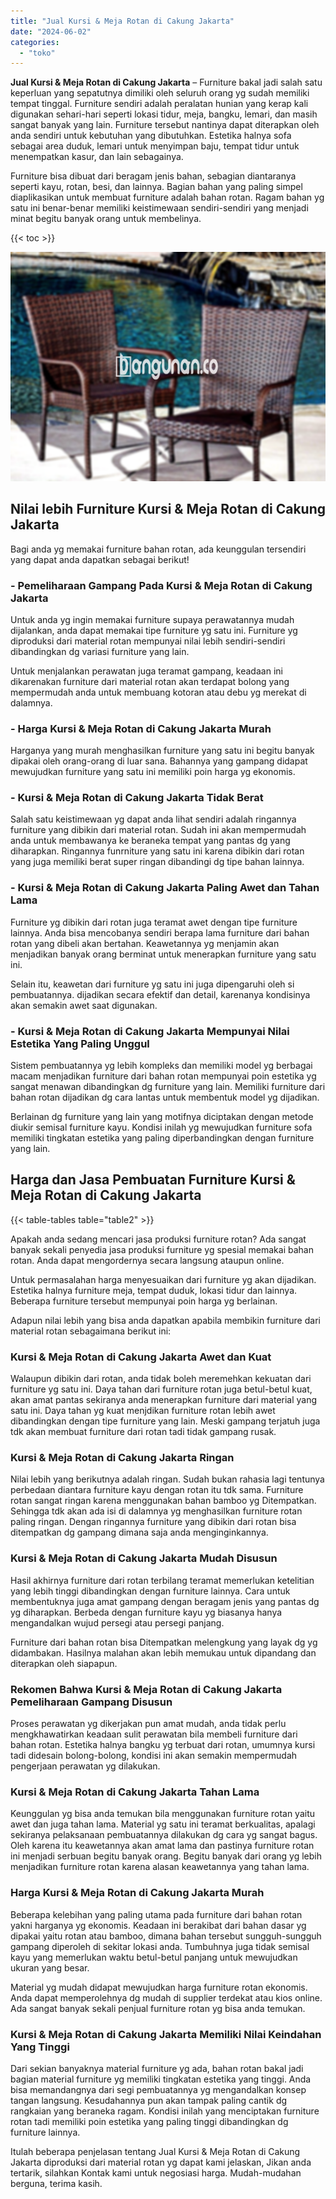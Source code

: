 ```yaml
---
title: "Jual Kursi & Meja Rotan di Cakung Jakarta"
date: "2024-06-02"
categories: 
  - "toko"
---
```


**Jual Kursi & Meja Rotan di Cakung Jakarta** – Furniture bakal jadi salah satu keperluan yang sepatutnya dimiliki oleh seluruh orang yg sudah memiliki tempat tinggal. Furniture sendiri adalah peralatan hunian yang kerap kali digunakan sehari-hari seperti lokasi tidur, meja, bangku, lemari, dan masih sangat banyak yang lain. Furniture tersebut nantinya dapat diterapkan oleh anda sendiri untuk kebutuhan yang dibutuhkan. Estetika halnya sofa sebagai area duduk, lemari untuk menyimpan baju, tempat tidur untuk menempatkan kasur, dan lain sebagainya.

Furniture bisa dibuat dari beragam jenis bahan, sebagian diantaranya seperti kayu, rotan, besi, dan lainnya. Bagian bahan yang paling simpel diaplikasikan untuk membuat furniture adalah bahan rotan. Ragam bahan yg satu ini benar-benar memiliki keistimewaan sendiri-sendiri yang menjadi minat begitu banyak orang untuk membelinya.

{{< toc >}}

![Jual Kursi & Meja Rotan di Cakung Jakarta](/images/kursi-meja-rotan-murah43.png)

## Nilai lebih Furniture Kursi & Meja Rotan di Cakung Jakarta

Bagi anda yg memakai furniture bahan rotan, ada keunggulan tersendiri yang dapat anda dapatkan sebagai berikut!

### \- Pemeliharaan Gampang Pada Kursi & Meja Rotan di Cakung Jakarta

Untuk anda yg ingin memakai furniture supaya perawatannya mudah dijalankan, anda dapat memakai tipe furniture yg satu ini. Furniture yg diproduksi dari material rotan mempunyai nilai lebih sendiri-sendiri dibandingkan dg variasi furniture yang lain.

Untuk menjalankan perawatan juga teramat gampang, keadaan ini dikarenakan furniture dari material rotan akan terdapat bolong yang mempermudah anda untuk membuang kotoran atau debu yg merekat di dalamnya.

### \- Harga Kursi & Meja Rotan di Cakung Jakarta Murah

Harganya yang murah menghasilkan furniture yang satu ini begitu banyak dipakai oleh orang-orang di luar sana. Bahannya yang gampang didapat mewujudkan furniture yang satu ini memiliki poin harga yg ekonomis.

### \- Kursi & Meja Rotan di Cakung Jakarta Tidak Berat

Salah satu keistimewaan yg dapat anda lihat sendiri adalah ringannya furniture yang dibikin dari material rotan. Sudah ini akan mempermudah anda untuk membawanya ke beraneka tempat yang pantas dg yang diharapkan. Ringannya funrniture yang satu ini karena dibikin dari rotan yang juga memiliki berat super ringan dibandingi dg tipe bahan lainnya.

### \- Kursi & Meja Rotan di Cakung Jakarta Paling Awet dan Tahan Lama

Furniture yg dibikin dari rotan juga teramat awet dengan tipe furniture lainnya. Anda bisa mencobanya sendiri berapa lama furniture dari bahan rotan yang dibeli akan bertahan. Keawetannya yg menjamin akan menjadikan banyak orang berminat untuk menerapkan furniture yang satu ini.

Selain itu, keawetan dari furniture yg satu ini juga dipengaruhi oleh si pembuatannya. dijadikan secara efektif dan detail, karenanya kondisinya akan semakin awet saat digunakan.

### \- Kursi & Meja Rotan di Cakung Jakarta Mempunyai Nilai Estetika Yang Paling Unggul

Sistem pembuatannya yg lebih kompleks dan memiliki model yg berbagai macam menjadikan furniture dari bahan rotan mempunyai poin estetika yg sangat menawan dibandingkan dg furniture yang lain. Memiliki furniture dari bahan rotan dijadikan dg cara lantas untuk membentuk model yg dijadikan.

Berlainan dg furniture yang lain yang motifnya diciptakan dengan metode diukir semisal furniture kayu. Kondisi inilah yg mewujudkan furniture sofa memiliki tingkatan estetika yang paling diperbandingkan dengan furniture yang lain.

## Harga dan Jasa Pembuatan Furniture Kursi & Meja Rotan di Cakung Jakarta

{{< table-tables table="table2" >}}

Apakah anda sedang mencari jasa produksi furniture rotan? Ada sangat banyak sekali penyedia jasa produksi furniture yg spesial memakai bahan rotan. Anda dapat mengordernya secara langsung ataupun online.

Untuk permasalahan harga menyesuaikan dari furniture yg akan dijadikan. Estetika halnya furniture meja, tempat duduk, lokasi tidur dan lainnya. Beberapa furniture tersebut mempunyai poin harga yg berlainan.

Adapun nilai lebih yang bisa anda dapatkan apabila membikin furniture dari material rotan sebagaimana berikut ini:

### Kursi & Meja Rotan di Cakung Jakarta Awet dan Kuat

Walaupun dibikin dari rotan, anda tidak boleh meremehkan kekuatan dari furniture yg satu ini. Daya tahan dari furniture rotan juga betul-betul kuat, akan amat pantas sekiranya anda menerapkan furniture dari material yang satu ini. Daya tahan yg kuat menjdikan furniture rotan lebih awet dibandingkan dengan tipe furniture yang lain. Meski gampang terjatuh juga tdk akan membuat furniture dari rotan tadi tidak gampang rusak.

### Kursi & Meja Rotan di Cakung Jakarta Ringan

Nilai lebih yang berikutnya adalah ringan. Sudah bukan rahasia lagi tentunya perbedaan diantara furniture kayu dengan rotan itu tdk sama. Furniture rotan sangat ringan karena menggunakan bahan bamboo yg Ditempatkan. Sehingga tdk akan ada isi di dalamnya yg menghasilkan furniture rotan paling ringan. Dengan ringannya furniture yang dibikin dari rotan bisa ditempatkan dg gampang dimana saja anda menginginkannya.

### Kursi & Meja Rotan di Cakung Jakarta Mudah Disusun

Hasil akhirnya furniture dari rotan terbilang teramat memerlukan ketelitian yang lebih tinggi dibandingkan dengan furniture lainnya. Cara untuk membentuknya juga amat gampang dengan beragam jenis yang pantas dg yg diharapkan. Berbeda dengan furniture kayu yg biasanya hanya mengandalkan wujud persegi atau persegi panjang.

Furniture dari bahan rotan bisa Ditempatkan melengkung yang layak dg yg didambakan. Hasilnya malahan akan lebih memukau untuk dipandang dan diterapkan oleh siapapun.

### Rekomen Bahwa Kursi & Meja Rotan di Cakung Jakarta Pemeliharaan Gampang Disusun

Proses perawatan yg dikerjakan pun amat mudah, anda tidak perlu mengkhawatirkan keadaan sulit perawatan bila membeli furniture dari bahan rotan. Estetika halnya bangku yg terbuat dari rotan, umumnya kursi tadi didesain bolong-bolong, kondisi ini akan semakin mempermudah pengerjaan perawatan yg dilakukan.

### Kursi & Meja Rotan di Cakung Jakarta Tahan Lama

Keunggulan yg bisa anda temukan bila menggunakan furniture rotan yaitu awet dan juga tahan lama. Material yg satu ini teramat berkualitas, apalagi sekiranya pelaksanaan pembuatannya dilakukan dg cara yg sangat bagus. Oleh karena itu keawetannya akan amat lama dan pastinya furniture rotan ini menjadi serbuan begitu banyak orang. Begitu banyak dari orang yg lebih menjadikan furniture rotan karena alasan keawetannya yang tahan lama.

### Harga Kursi & Meja Rotan di Cakung Jakarta Murah

Beberapa kelebihan yang paling utama pada furniture dari bahan rotan yakni harganya yg ekonomis. Keadaan ini berakibat dari bahan dasar yg dipakai yaitu rotan atau bamboo, dimana bahan tersebut sungguh-sungguh gampang diperoleh di sekitar lokasi anda. Tumbuhnya juga tidak semisal kayu yang memerlukan waktu betul-betul panjang untuk mewujudkan ukuran yang besar.

Material yg mudah didapat mewujudkan harga furniture rotan ekonomis. Anda dapat memperolehnya dg mudah di supplier terdekat atau kios online. Ada sangat banyak sekali penjual furniture rotan yg bisa anda temukan.

### Kursi & Meja Rotan di Cakung Jakarta Memiliki Nilai Keindahan Yang Tinggi

Dari sekian banyaknya material furniture yg ada, bahan rotan bakal jadi bagian material furniture yg memiliki tingkatan estetika yang tinggi. Anda bisa memandangnya dari segi pembuatannya yg mengandalkan konsep tangan langsung. Kesudahannya pun akan tampak paling cantik dg rangkaian yang beraneka ragam. Kondisi inilah yang menciptakan furniture rotan tadi memiliki poin estetika yang paling tinggi dibandingkan dg furniture lainnya.

Itulah beberapa penjelasan tentang Jual Kursi & Meja Rotan di Cakung Jakarta diproduksi dari material rotan yg dapat kami jelaskan, Jikan anda tertarik, silahkan Kontak kami untuk negosiasi harga. Mudah-mudahan berguna, terima kasih.
